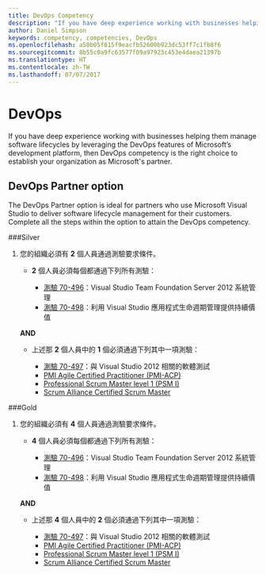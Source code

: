 ```yaml
---
title: DevOps Competency
description: "If you have deep experience working with businesses helping them manage software lifecycles by leveraging the DevOps features of Microsoft’s development platform, then DevOps competency is the right choice to establish your organization as Microsoft's partner."
author: Daniel Simpson
keywords: competency, competencies, DevOps
ms.openlocfilehash: a50b05f815f9eacfb52600b923dc53ff7c1fb8f6
ms.sourcegitcommit: 8b55c0a9fc63577f09a97923c453e4daea21397b
ms.translationtype: HT
ms.contentlocale: zh-TW
ms.lasthandoff: 07/07/2017
---
```

# <a name="devops"></a>DevOps
 If you have deep experience working with businesses helping them manage software lifecycles by leveraging the DevOps features of Microsoft’s development platform, then DevOps competency is the right choice to establish your organization as Microsoft's partner.

## <a name="devops-partner-option"></a>DevOps Partner option
The DevOps Partner option is ideal for partners who use Microsoft Visual Studio to deliver software lifecycle management for their customers. Complete all the steps within the option to attain the DevOps competency.

###<a name="silver"></a>Silver
1. 您的組織必須有 **2** 個人員通過測驗要求條件。

    - **2** 個人員必須每個都通過下列所有測驗：

        - [測驗 70-496](https://www.microsoft.com/en-us/learning/exam-70-496.aspx)：Visual Studio Team Foundation Server 2012 系統管理
        - [測驗 70-498](https://www.microsoft.com/en-us/learning/exam-70-498.aspx)：利用 Visual Studio 應用程式生命週期管理提供持續價值

    **AND**

    - 上述那 **2** 個人員中的 **1** 個必須通過下列其中一項測驗：

        * [測驗 70-497](https://www.microsoft.com/en-us/learning/exam-70-497.aspx)：與 Visual Studio 2012 相關的軟體測試
        * [PMI Agile Certified Practitioner (PMI-ACP)](http://www.pmi.org/certifications/types/agile-acp)
        * [Professional Scrum Master level 1 (PSM I)](https://www.scrum.org/professional-scrum-certifications/professional-scrum-master-i-assessment)
        * [Scrum Alliance Certified Scrum Master](https://www.scrumalliance.org/certifications/practitioners/certified-scrummaster-csm)
    
###<a name="gold"></a>Gold
1. 您的組織必須有 **4** 個人員通過測驗要求條件。

    - **4** 個人員必須每個都通過下列所有測驗：

        - [測驗 70-496](https://www.microsoft.com/en-us/learning/exam-70-496.aspx)：Visual Studio Team Foundation Server 2012 系統管理
        - [測驗 70-498](https://www.microsoft.com/en-us/learning/exam-70-498.aspx)：利用 Visual Studio 應用程式生命週期管理提供持續價值

    **AND**

    - 上述那 **4** 個人員中的 **2** 個必須通過下列其中一項測驗：

        * [測驗 70-497](https://www.microsoft.com/en-us/learning/exam-70-497.aspx)：與 Visual Studio 2012 相關的軟體測試
        * [PMI Agile Certified Practitioner (PMI-ACP)](http://www.pmi.org/certifications/types/agile-acp)
        * [Professional Scrum Master level 1 (PSM I)](https://www.scrum.org/professional-scrum-certifications/professional-scrum-master-i-assessment)
        * [Scrum Alliance Certified Scrum Master](https://www.scrumalliance.org/certifications/practitioners/certified-scrummaster-csm)
        
